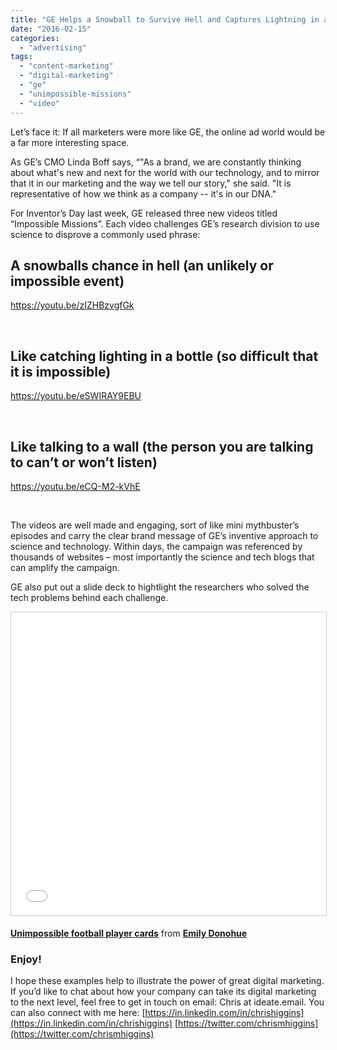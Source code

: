 ```yaml
---
title: "GE Helps a Snowball to Survive Hell and Captures Lightning in a Bottle."
date: "2016-02-15"
categories: 
  - "advertising"
tags: 
  - "content-marketing"
  - "digital-marketing"
  - "ge"
  - "unimpossible-missions"
  - "video"
---
```


Let’s face it: If all marketers were more like GE, the online ad world would be a far more interesting space.

As GE’s CMO Linda Boff says, “"As a brand, we are constantly thinking about what's new and next for the world with our technology, and to mirror that it in our marketing and the way we tell our story," she said. "It is representative of how we think as a company -- it's in our DNA."

For Inventor’s Day last week, GE released three new videos titled “Impossible Missions”. Each video challenges GE’s research division to use science to disprove a commonly used phrase:

## A snowballs chance in hell (an unlikely or impossible event)

https://youtu.be/zIZHBzvgfGk

 

## Like catching lighting in a bottle (so difficult that it is impossible)

https://youtu.be/eSWIRAY9EBU

 

## Like talking to a wall (the person you are talking to can’t or won’t listen)

https://youtu.be/eCQ-M2-kVhE

 

The videos are well made and engaging, sort of like mini mythbuster’s episodes and carry the clear brand message of GE’s inventive approach to science and technology. Within days, the campaign was referenced by thousands of websites – most importantly the science and tech blogs that can amplify the campaign.

GE also put out a slide deck to hightlight the researchers who solved the tech problems behind each challenge.

<iframe style="border: 1px solid #CCC; border-width: 1px; margin-bottom: 5px; max-width: 100%;" src="//www.slideshare.net/slideshow/embed_code/key/1vtvG2T4Oc32aT" width="595" height="485" frameborder="0" marginwidth="0" marginheight="0" scrolling="no" allowfullscreen="allowfullscreen"></iframe>

**[Unimpossible football player cards](//www.slideshare.net/EmilyDonohue1/unimpossible-football-player-cards "Unimpossible football player cards")** from **[Emily Donohue](//www.slideshare.net/EmilyDonohue1)**

### Enjoy!

I hope these examples help to illustrate the power of great digital marketing. If you’d like to chat about how your company can take its digital marketing to the next level, feel free to get in touch on email: Chris at ideate.email. You can also connect with me here: [https://in.linkedin.com/in/chrishiggins](https://in.linkedin.com/in/chrishiggins) [https://twitter.com/chrismhiggins](https://twitter.com/chrismhiggins)
